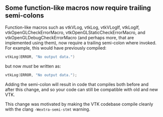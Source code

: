 ## Some function-like macros now require trailing semi-colons

Function-like macros such as vtkVLog, vtkLog, vtkVLogIf, vtkLogIf, vtkOpenGLCheckErrorMacro, vtkOpenGLStaticCheckErrorMacro, and vtkOpenGLDebugCheckErrorMacro (and perhaps more, that are implemented using them), now require a trailing semi-colon where invoked.  For example, this would have previously compiled:

```c++
vtkLog(ERROR, "No output data.")
```

but now *must* be written as:

```c++
vtkLog(ERROR, "No output data.");
```

Adding the semi-colon will result in code that compiles both before and after this change, and so your code can still be compatible with old and new VTK.

This change was motivated by making the VTK codebase compile cleanly with the clang `-Wextra-semi-stmt` warning.
